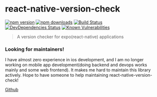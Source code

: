 # react-native-version-check

[![npm version][npm-image]][npm-url]
[![npm downloads][downloads-image]][downloads-url]
[![Build Status][ci-image]][ci-url]
[![DevDependencies Status][dev-dependencies-image]][dev-dependencies-url]
[![Known Vulnerabilities][vulnerabilities-image]][vulnerabilities-url]

> A version checker for expo(react-native) applications

### Looking for maintainers!
I have almost zero experience in ios development, and I am no longer working on mobile app development(doing backend and devops works mainly and some web frontend). It makes me hard to maintain this library actively. Hope to have someone to help maintaining react-native-version-check!

[Github](https://github.com/kimxogus/react-native-version-check)


[npm-image]: https://img.shields.io/npm/v/react-native-version-check-expo.svg
[npm-url]: https://npmjs.org/package/react-native-version-check-expo
[downloads-image]: https://img.shields.io/npm/dm/react-native-version-check-expo.svg
[downloads-url]: https://npmjs.org/package/react-native-version-check-expo
[ci-image]: https://circleci.com/gh/kimxogus/react-native-version-check.svg?style=svg
[ci-url]: https://circleci.com/gh/kimxogus/react-native-version-check
[dev-dependencies-image]: https://david-dm.org/kimxogus/react-native-version-check/dev-status.svg
[dev-dependencies-url]: https://david-dm.org/kimxogus/react-native-version-check?type=dev
[vulnerabilities-image]: https://snyk.io/test/github/kimxogus/react-native-version-check/badge.svg
[vulnerabilities-url]: https://snyk.io/test/github/kimxogus/react-native-version-check

